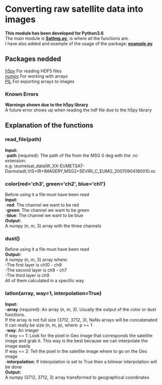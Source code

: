 # Converting raw satellite data into images
**This module has been developed for Python3.6**  
The main module is [**SatImg.py**](SatImg.py), is where all the functions are.  
I have also added and example of the usage of the package: [**example.py**](example.py)  
  
## Packages nedded
[h5py](http://www.h5py.org/)    For reading HDF5 files  
[numpy](http://www.numpy.org/)    For working with arrays  
[PIL](https://pillow.readthedocs.io/en/latest/)   For exporting arrays to images  
  
### Known Errors
**Warnings shown due to the h5py library**  
A future error shows up when reading the hdf file due to the h5py library  

## Explanation of the functions
### **read_file(path)**
**Input:**  
    -**path** (required): The path of file from the MSG 0 deg with the .nc extension:  
e.g:    \eumetsat_data\W_XX-EUMETSAT-Darmstadt,VIS+IR+IMAGERY,MSG2+SEVIRI_C_EUMG_20070904180010.nc  

### **color(red='ch3', green='ch2', blue='ch1')**
Before using it a file must have been read  
**Input:**  
    -**red**: The channel we want to be red  
    -**green**: The channel we want to be green  
    -**blue**: The channel we want to be blue  
**Output:**  
    A numpy (n, m, 3) array with the three channels  

### **dust()**
Before using it a file must have been read  
**Output:**  
    A numpy (n, m, 3) array where:  
    -The first layer is ch10 - ch9  
    -The second layer is ch9 - ch7  
    -The third layer is ch9  
    All of them calculated in a specific way  
    

### **latlon(array, way=1, interpolation=True)**
**Input:**  
    -**array** (required): An array (n, m, 3). Usually the output of the color or dust functions.  
    If the array is not full size (3712, 3712, 3), NaNs arrays will be concatenated  
    It can really be size (n, m, p), where: p >= 1  
    -**way**: An integer  
    If way == 1: Look for the pixel in Geo image that corresponds the satellite image and grab it. This way is the best because we can interpolate the image easily  
    If way == 2: Tell the pixel in the satellite image where to go on the Geo image  
    -**interpolation**: If interpolation is set to True then a bilinear interpolation will be done  
**Output:**  
    A numpy (3712, 3712, 3) array transformed to geographical coordinates  
